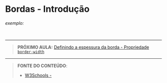# Bordas - Introdução





###### exemplo:

``` css
```





***

> **PRÓXIMO AULA:** [Definindo a espessura da borda - Propriedade `border-width`](../4.2-border-width)

***


> **FONTE DO CONTEÚDO**:
>
> - [W3Schools - ]()
